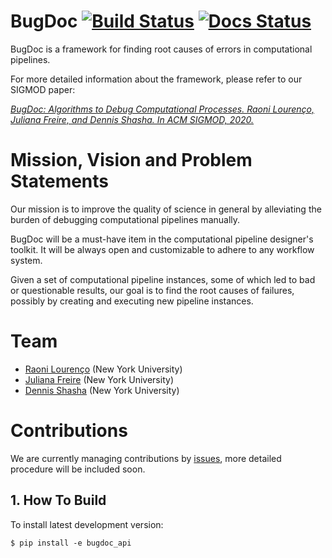 # BugDoc [![Build Status](https://travis-ci.org/VIDA-NYU/BugDoc.svg?branch=master)](https://travis-ci.org/VIDA-NYU/BugDoc) [![Docs Status](https://readthedocs.org/projects/bugdoc/badge/?version=latest&style=flat)](https://bugdoc.readthedocs.io/en/latest/)

BugDoc is a framework for finding root causes of errors in computational pipelines.

For more detailed information about the framework, please refer to our SIGMOD paper:

[*BugDoc: Algorithms to Debug Computational Processes. Raoni Lourenço, Juliana Freire, and Dennis Shasha. In ACM SIGMOD, 2020.*](https://arxiv.org/abs/2004.06530)


# Mission, Vision and Problem Statements

Our mission is to improve the quality of science in general by alleviating the burden of debugging computational
pipelines manually. 

BugDoc will be a must-have item in the computational pipeline designer's toolkit. It will be always
open and customizable to adhere to any workflow system.

Given a set of computational pipeline instances, some of which led to bad or questionable results, our goal is to find the root causes of failures, possibly by creating and executing new pipeline instances.



# Team
* [Raoni Lourenço][rl] (New York University)
* [Juliana Freire][jf] (New York University)
* [Dennis Shasha][ds] (New York University)

[rl]: https://engineering.nyu.edu/raoni-lourenco
[jf]: http://vgc.poly.edu/~juliana/
[ds]: http://cs.nyu.edu/shasha/

# Contributions

We are currently managing contributions by [issues](https://github.com/VIDA-NYU/BugDoc/issues), more detailed procedure 
will be included soon.

## 1. How To Build

To install latest development version:

    $ pip install -e bugdoc_api
